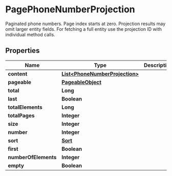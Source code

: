 

# PagePhoneNumberProjection

Paginated phone numbers. Page index starts at zero. Projection results may omit larger entity fields. For fetching a full entity use the projection ID with individual method calls.
## Properties

Name | Type | Description | Notes
------------ | ------------- | ------------- | -------------
**content** | [**List&lt;PhoneNumberProjection&gt;**](PhoneNumberProjection) |  |  [optional]
**pageable** | [**PageableObject**](PageableObject) |  |  [optional]
**total** | **Long** |  |  [optional]
**last** | **Boolean** |  |  [optional]
**totalElements** | **Long** |  |  [optional]
**totalPages** | **Integer** |  |  [optional]
**size** | **Integer** |  |  [optional]
**number** | **Integer** |  |  [optional]
**sort** | [**Sort**](Sort) |  |  [optional]
**first** | **Boolean** |  |  [optional]
**numberOfElements** | **Integer** |  |  [optional]
**empty** | **Boolean** |  |  [optional]



